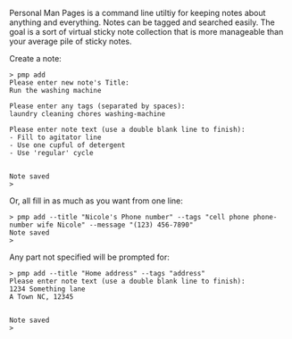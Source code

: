 Personal Man Pages is a command line utiltiy for keeping notes about anything and everything. Notes can be tagged and searched easily.
The goal is a sort of virtual sticky note collection that is more manageable than your average pile of sticky notes.

Create a note:

    > pmp add
    Please enter new note's Title:
    Run the washing machine

    Please enter any tags (separated by spaces):
    laundry cleaning chores washing-machine

    Please enter note text (use a double blank line to finish):
    - Fill to agitator line
    - Use one cupful of detergent
    - Use 'regular' cycle


    Note saved
    >

Or, all fill in as much as you want from one line:

    > pmp add --title "Nicole's Phone number" --tags "cell phone phone-number wife Nicole" --message "(123) 456-7890"
    Note saved
    >

Any part not specified will be prompted for:

    > pmp add --title "Home address" --tags "address"
    Please enter note text (use a double blank line to finish):
    1234 Something lane
    A Town NC, 12345


    Note saved
    >
